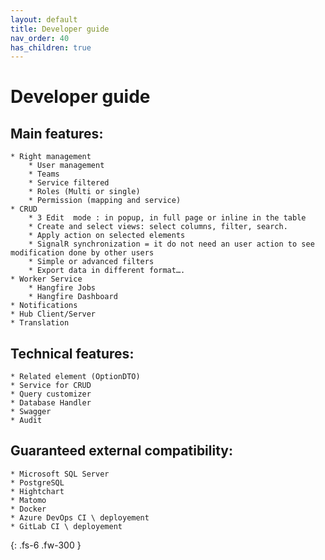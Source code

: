 ```yaml
---
layout: default
title: Developer guide
nav_order: 40
has_children: true
---
```


# Developer guide

## Main features:
    * Right management
        * User management
        * Teams
        * Service filtered
        * Roles (Multi or single)
        * Permission (mapping and service)
    * CRUD
        * 3 Edit  mode : in popup, in full page or inline in the table
        * Create and select views: select columns, filter, search.
        * Apply action on selected elements
        * SignalR synchronization = it do not need an user action to see modification done by other users 
        * Simple or advanced filters
        * Export data in different format….
    * Worker Service
        * Hangfire Jobs
        * Hangfire Dashboard
    * Notifications
    * Hub Client/Server
    * Translation

## Technical features:
    * Related element (OptionDTO)
    * Service for CRUD
    * Query customizer
    * Database Handler
    * Swagger
    * Audit

## Guaranteed external compatibility:
    * Microsoft SQL Server
    * PostgreSQL
    * Hightchart
    * Matomo
    * Docker
    * Azure DevOps CI \ deployement
    * GitLab CI \ deployement
  
{: .fs-6 .fw-300 }